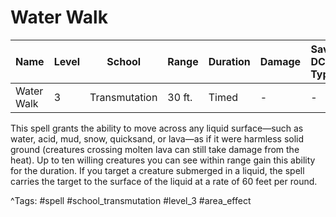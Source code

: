 # Water Walk

| Name | Level | School | Range | Duration | Damage | Save DC & Type |
|------|-------|--------|-------|----------|--------|----------------|
| Water Walk | 3 | Transmutation | 30 ft. | Timed | - | - |

This spell grants the ability to move across any liquid surface—such as water, acid, mud, snow, quicksand, or lava—as if it were harmless solid ground (creatures crossing molten lava can still take damage from the heat). Up to ten willing creatures you can see within range gain this ability for the duration. If you target a creature submerged in a liquid, the spell carries the target to the surface of the liquid at a rate of 60 feet per round.

^Tags: #spell #school_transmutation #level_3 #area_effect